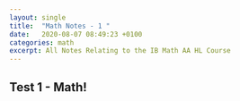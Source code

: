 ```yaml
---
layout: single
title:  "Math Notes - 1 "
date:   2020-08-07 08:49:23 +0100
categories: math 
excerpt: All Notes Relating to the IB Math AA HL Course 
---
```


## Test 1 - Math!